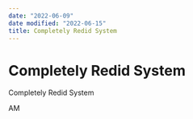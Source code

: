 ```yaml
---
date: "2022-06-09"
date modified: "2022-06-15"
title: Completely Redid System
---
```


# Completely Redid System
Completely Redid System

AM
